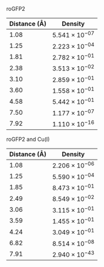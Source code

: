 roGFP2

| Distance (Å) | Density |
|-----------|-----------|
| 1.08 | $5.541 \times 10^{-07}$ |
| 1.25 | $2.223 \times 10^{-04}$ |
| 1.81 | $2.782 \times 10^{-01}$ |
| 2.38 | $3.513 \times 10^{-02}$ |
| 3.10 | $2.859 \times 10^{-01}$ |
| 3.60 | $1.558 \times 10^{-01}$ |
| 4.58 | $5.442 \times 10^{-01}$ |
| 7.50 | $1.177 \times 10^{-07}$ |
| 7.92 | $1.110 \times 10^{-16}$ |

roGFP2 and Cu(I)

| Distance (Å) | Density |
|-----------|-----------|
| 1.08 | $2.206 \times 10^{-06}$ |
| 1.25 | $5.590 \times 10^{-04}$ |
| 1.85 | $8.473 \times 10^{-01}$ |
| 2.49 | $8.549 \times 10^{-02}$ |
| 3.06 | $3.115 \times 10^{-01}$ |
| 3.59 | $1.455 \times 10^{-01}$ |
| 4.24 | $3.049 \times 10^{-01}$ |
| 6.82 | $8.514 \times 10^{-08}$ |
| 7.91 | $2.940 \times 10^{-43}$ |
